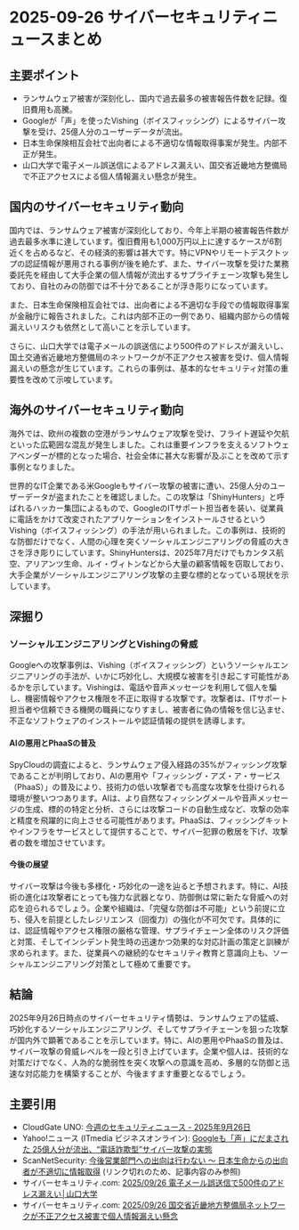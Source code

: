 # 2025-09-26 サイバーセキュリティニュースまとめ

## 主要ポイント

*   ランサムウェア被害が深刻化し、国内で過去最多の被害報告件数を記録。復旧費用も高騰。
*   Googleが「声」を使ったVishing（ボイスフィッシング）によるサイバー攻撃を受け、25億人分のユーザーデータが流出。
*   日本生命保険相互会社で出向者による不適切な情報取得事案が発生。内部不正が発生。
*   山口大学で電子メール誤送信によるアドレス漏えい、国交省近畿地方整備局で不正アクセスによる個人情報漏えい懸念が発生。

## 国内のサイバーセキュリティ動向

国内では、ランサムウェア被害が深刻化しており、今年上半期の被害報告件数が過去最多水準に達しています。復旧費用も1,000万円以上に達するケースが6割近くを占めるなど、その経済的影響は甚大です。特にVPNやリモートデスクトップの認証情報が悪用される事例が後を絶たず、また、サイバー攻撃を受けた業務委託先を経由して大手企業の個人情報が流出するサプライチェーン攻撃も発生しており、自社のみの防御では不十分であることが浮き彫りになっています。

また、日本生命保険相互会社では、出向者による不適切な手段での情報取得事案が金融庁に報告されました。これは内部不正の一例であり、組織内部からの情報漏えいリスクも依然として高いことを示しています。

さらに、山口大学では電子メールの誤送信により500件のアドレスが漏えいし、国土交通省近畿地方整備局のネットワークが不正アクセス被害を受け、個人情報漏えいの懸念が生じています。これらの事例は、基本的なセキュリティ対策の重要性を改めて示唆しています。

## 海外のサイバーセキュリティ動向

海外では、欧州の複数の空港がランサムウェア攻撃を受け、フライト遅延や欠航といった広範囲な混乱が発生しました。これは重要インフラを支えるソフトウェアベンダーが標的となった場合、社会全体に甚大な影響が及ぶことを改めて示す事例となりました。

世界的なIT企業である米Googleもサイバー攻撃の被害に遭い、25億人分のユーザーデータが盗まれたことを確認しました。この攻撃は「ShinyHunters」と呼ばれるハッカー集団によるもので、GoogleのITサポート担当者を装い、従業員に電話をかけて改変されたアプリケーションをインストールさせるというVishing（ボイスフィッシング）の手法が用いられました。この事例は、技術的な防御だけでなく、人間の心理を突くソーシャルエンジニアリングの脅威の大きさを浮き彫りにしています。ShinyHuntersは、2025年7月だけでもカンタス航空、アリアンツ生命、ルイ・ヴィトンなどから大量の顧客情報を窃取しており、大手企業がソーシャルエンジニアリング攻撃の主要な標的となっている現状を示しています。

## 深掘り

### ソーシャルエンジニアリングとVishingの脅威

Googleへの攻撃事例は、Vishing（ボイスフィッシング）というソーシャルエンジニアリングの手法が、いかに巧妙化し、大規模な被害を引き起こす可能性があるかを示しています。Vishingは、電話や音声メッセージを利用して個人を騙し、機密情報やアクセス権限を不正に取得する攻撃です。攻撃者は、ITサポート担当者や信頼できる機関の職員になりすまし、被害者に偽の情報を信じ込ませ、不正なソフトウェアのインストールや認証情報の提供を誘導します。

#### AIの悪用とPhaaSの普及

SpyCloudの調査によると、ランサムウェア侵入経路の35%がフィッシング攻撃であることが判明しており、AIの悪用や「フィッシング・アズ・ア・サービス（PhaaS）」の普及により、技術力の低い攻撃者でも高度な攻撃を仕掛けられる環境が整いつつあります。AIは、より自然なフィッシングメールや音声メッセージの生成、標的の特定と分析、さらには攻撃コードの自動生成など、攻撃の効率と精度を飛躍的に向上させる可能性があります。PhaaSは、フィッシングキットやインフラをサービスとして提供することで、サイバー犯罪の敷居を下げ、攻撃者の数を増加させています。

#### 今後の展望

サイバー攻撃は今後も多様化・巧妙化の一途を辿ると予想されます。特に、AI技術の進化は攻撃者にとっても強力な武器となり、防御側は常に新たな脅威への対応を迫られるでしょう。企業や組織は、「完璧な防御は不可能」という前提に立ち、侵入を前提としたレジリエンス（回復力）の強化が不可欠です。具体的には、認証情報やアクセス権限の厳格な管理、サプライチェーン全体のリスク評価と対策、そしてインシデント発生時の迅速かつ効果的な対応計画の策定と訓練が求められます。また、従業員への継続的なセキュリティ教育と意識向上も、ソーシャルエンジニアリング対策として極めて重要です。

## 結論

2025年9月26日時点のサイバーセキュリティ情勢は、ランサムウェアの猛威、巧妙化するソーシャルエンジニアリング、そしてサプライチェーンを狙った攻撃が国内外で顕著であることを示しています。特に、AIの悪用やPhaaSの普及は、サイバー攻撃の脅威レベルを一段と引き上げています。企業や個人は、技術的な対策だけでなく、人為的な脆弱性を突く攻撃への意識を高め、多層的な防御と迅速な対応能力を構築することが、今後ますます重要となるでしょう。

## 主要引用

*   CloudGate UNO: [今週のセキュリティニュース - 2025年9月26日](https://www.cloudgate.jp/security-news/2025/9/26/weekly-news)
*   Yahoo!ニュース (ITmedia ビジネスオンライン): [Googleも「声」にだまされた 25億人分が流出、“電話詐欺型”サイバー攻撃の実態](https://news.yahoo.co.jp/articles/d2a5b959b58adb08b425377b34bd1420e31201b0)
*   ScanNetSecurity: [今後営業部門への出向は行わない ～ 日本生命からの出向者が不適切に情報取得](https://scan.netsecurity.ne.jp/article/2025/09/26/53112.html) (リンク切れのため、記事内容のみ参照)
*   サイバーセキュリティ.com: [2025/09/26 電子メール誤送信で500件のアドレス漏えい│山口大学](https://cybersecurity-jp.com/news/20250926_yamaguchi-u)
*   サイバーセキュリティ.com: [2025/09/26 国交省近畿地方整備局ネットワークが不正アクセス被害で個人情報漏えい懸念](https://cybersecurity-jp.com/news/20250926_mlit-kinki)


